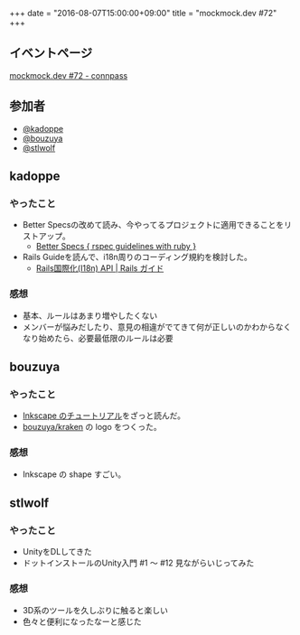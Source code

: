 +++
date = "2016-08-07T15:00:00+09:00"
title = "mockmock.dev #72"
+++

## イベントページ
[mockmock.dev #72 - connpass](http://mockmock.connpass.com/event/37030/)

## 参加者

* [@kadoppe](https://twitter.com/kadoppe)
* [@bouzuya](https://twitter.com/bouzuya)
* [@stlwolf](https://twitter.com/stlwolf13)

## kadoppe
### やったこと
* Better Specsの改めて読み、今やってるプロジェクトに適用できることをリストアップ。
  * [Better Specs { rspec guidelines with ruby }](http://betterspecs.org/jp/)
* Rails Guideを読んで、i18n周りのコーディング規約を検討した。
  * [Rails国際化(I18n) API | Rails ガイド](http://railsguides.jp/i18n.html)

### 感想
* 基本、ルールはあまり増やしたくない
* メンバーが悩みだしたり、意見の相違がでてきて何が正しいのかわからなくなり始めたら、必要最低限のルールは必要

## bouzuya
### やったこと
* [Inkscape のチュートリアル](https://inkscape.org/ja/learn/tutorials/)をざっと読んだ。
* [bouzuya/kraken](https://github.com/bouzuya/kraken) の logo をつくった。

### 感想
* Inkscape の shape すごい。

## stlwolf
### やったこと
* UnityをDLしてきた
* ドットインストールのUnity入門 #1 〜 #12 見ながらいじってみた

### 感想
* 3D系のツールを久しぶりに触ると楽しい
* 色々と便利になったなーと感じた
